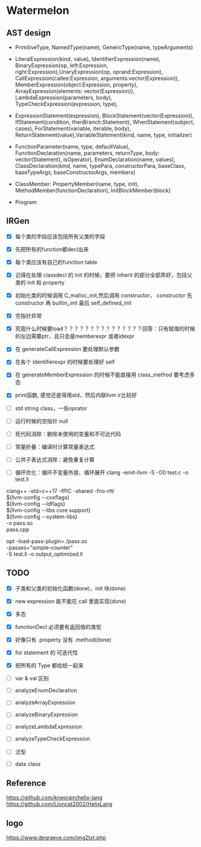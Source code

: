 # Watermelon

## AST design

- PrimitiveType, NamedType(name), GenericType(name, typeArguments)

- LiteralExpression(kind, value), IdentifierExpression(name), BinaryExpression(op, left:Expression, right:Expression),UnaryExpression(op, oprand:Expression), CallExpression(callee:Expression, arguments:vector(Expression)), MemberExpression(object:Expression, property), ArrayExpression(elements: vector(Expression)), LambdaExpression(parameters, body), TypeCheckExpression(expression, type),

- ExpressionStatement(expression), BlockStatement(vector(Expression)), IfStatement(condition, thenBranch:Statement), WhenStatement(subject, cases), ForStatement(variable, iterable, body), ReturnStatement(value),VariableStatement(kind, name, type, initializer)

- FunctionParameter(name, type, defaultValue), FunctionDeclaration(name, parameters, returnType, body: vector(Statement), isOperator), EnumDeclaration(name, values), ClassDeclaration(kind, name, typePara, constructorPara, baseClass, baseTypeArgs, baseConstructorArgs, members)

- ClassMember: PropertyMember(name, type, init), MethodMember(functionDeclaration), InitBlockMember(block)

- Program

## IRGen
- [x] 每个类的字段应该包括所有父类的字段
- [x] 先把所有的function都decl出来
- [x] 每个类应该有自己的function table

- [x] 记得在处理 classdecl 的 init 的时候，要把 inherit 的部分全部弄好，包括父类的 init 和 property
- [x] 初始化类的时候调用 C_malloc_init,然后调用 constructor， constructor 先constructor 再 builtin_init 最后 self_defined_init
- [x] 空指针异常
- [x] 究竟什么时候要load？？？？？？？？？？？？？？？回答：只有赋值的时候的左边需要ptr，且只会是memberexpr 或者idexpr
- [x] 在 generateCallExpression 要处理默认参数
- [x] 在各个 identifierexpr 的时候要处理好 self 
- [x] 在 generateMemberExpression 的时候不能直接用 class_method 要考虑多态
- [x] print函数, 感觉还是得用std，然后内联llvm ir比较好

- [ ] std string class，一些oprator
- [ ] 运行时候的空指针 null

- [ ] 死代码消除：删除未使用的变量和不可达代码
- [ ] 常量折叠：编译时计算常量表达式
- [ ] 公共子表达式消除：避免重复计算
- [ ] 循环优化：循环不变量外提、循环展开
clang -emit-llvm -S -O0 test.c -o test.ll 

clang++ -std=c++17 -fPIC -shared -fno-rtti \
  $(llvm-config --cxxflags) \
  $(llvm-config --ldflags) \
  $(llvm-config --libs core support) \
  $(llvm-config --system-libs) \
  -o pass.so \
  pass.cpp   

opt -load-pass-plugin=./pass.so \
  -passes="simple-counter" \
  -S test.ll -o output_optimized.ll

## TODO
- [x] 子类和父类的初始化函数(done)，init 块(done)
- [x] new expression 能不能在 call 里面实现(done)
- [x] 多态
- [x] functionDecl 必须要有返回值的类型
- [x] 好像只有 .property 没有 .method(done)
- [x] for statement 的 可迭代性

- [x] 把所有的 Type 都给统一起来


- [ ] var & val 区别
- [ ] analyzeEnumDeclaration
- [ ] analyzeArrayExpression
- [ ] analyzeBinaryExpression
- [ ] analyzeLambdaExpression
- [ ] analyzeTypeCheckExpression
- [ ] 泛型
- [ ] data class

## Reference

https://github.com/kneorain/helix-lang
https://github.com/Lioncat2002/HelixLang

## logo
https://www.degraeve.com/img2txt.php
